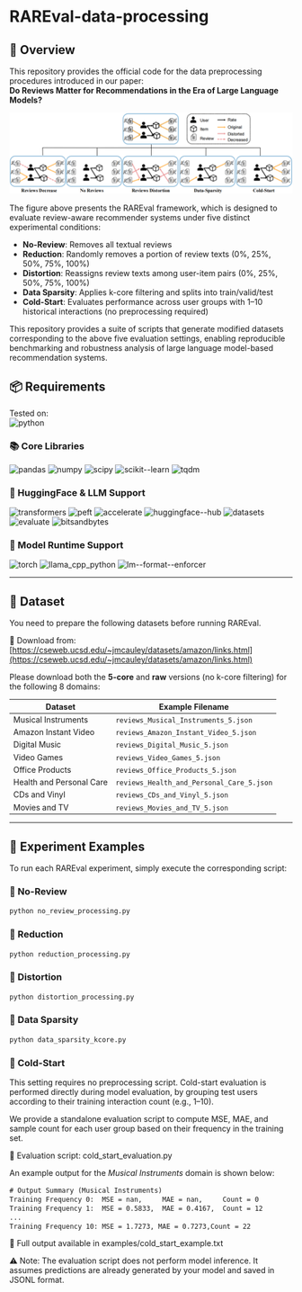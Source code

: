 # RAREval-data-processing

## 📘 Overview

This repository provides the official code for the data preprocessing procedures introduced in our paper:  
**Do Reviews Matter for Recommendations in the Era of Large Language Models?**

<p align="center">
  <img src="https://github.com/zhytk/RAREval-data-processing/blob/main/RAREval_framework.png?raw=true" alt="RAREval Framework" width="900"/>
</p>


The figure above presents the RAREval framework, which is designed to evaluate review-aware recommender systems under five distinct experimental conditions:

- **No-Review**: Removes all textual reviews  
- **Reduction**: Randomly removes a portion of review texts (0%, 25%, 50%, 75%, 100%)  
- **Distortion**: Reassigns review texts among user-item pairs (0%, 25%, 50%, 75%, 100%)  
- **Data Sparsity**: Applies k-core filtering and splits into train/valid/test  
- **Cold-Start**: Evaluates performance across user groups with 1–10 historical interactions (no preprocessing required)

This repository provides a suite of scripts that generate modified datasets corresponding to the above five evaluation settings, enabling reproducible benchmarking and robustness analysis of large language model-based recommendation systems.

## 📦 Requirements

Tested on:  
![python](https://img.shields.io/badge/python-%3E=3.8-blue)  

### 📚 Core Libraries  
![pandas](https://img.shields.io/badge/pandas-%3E=1.5-blue)
![numpy](https://img.shields.io/badge/numpy-%3E=1.23-blue)
![scipy](https://img.shields.io/badge/scipy-%3E=1.14.1-blue)
![scikit--learn](https://img.shields.io/badge/scikit--learn-%3E=1.5.2-blue)
![tqdm](https://img.shields.io/badge/tqdm-%3E=4.66.4-blue)

### 🤗 HuggingFace & LLM Support  
![transformers](https://img.shields.io/badge/transformers-4.45.2-green)
![peft](https://img.shields.io/badge/peft-0.12.0-green)
![accelerate](https://img.shields.io/badge/accelerate-%3E=1.1.1-green)
![huggingface--hub](https://img.shields.io/badge/huggingface--hub-%3E=0.29.3-green)
![datasets](https://img.shields.io/badge/datasets-%3E=3.0.0-green)
![evaluate](https://img.shields.io/badge/evaluate-%3E=0.4.3-green)
![bitsandbytes](https://img.shields.io/badge/bitsandbytes-%3E=0.43.1-green)

### 🧠 Model Runtime Support  
![torch](https://img.shields.io/badge/torch-%3E=2.5.1-red)
![llama_cpp_python](https://img.shields.io/badge/llama__cpp__python-0.2.90-red)
![lm--format--enforcer](https://img.shields.io/badge/lm--format--enforcer-%3E=0.10.10-red)

---

## 📂 Dataset

You need to prepare the following datasets before running RAREval.

🔗 Download from: [https://cseweb.ucsd.edu/~jmcauley/datasets/amazon/links.html](https://cseweb.ucsd.edu/~jmcauley/datasets/amazon/links.html)  

Please download both the **5-core** and **raw** versions (no k-core filtering) for the following 8 domains:

| Dataset                  | Example Filename                          |
|--------------------------|--------------------------------------------|
| Musical Instruments      | `reviews_Musical_Instruments_5.json`      |
| Amazon Instant Video     | `reviews_Amazon_Instant_Video_5.json`     |
| Digital Music            | `reviews_Digital_Music_5.json`            |
| Video Games              | `reviews_Video_Games_5.json`              |
| Office Products          | `reviews_Office_Products_5.json`          |
| Health and Personal Care | `reviews_Health_and_Personal_Care_5.json` |
| CDs and Vinyl            | `reviews_CDs_and_Vinyl_5.json`            |
| Movies and TV            | `reviews_Movies_and_TV_5.json`            |

---

## 🔬 Experiment Examples

To run each RAREval experiment, simply execute the corresponding script:

### 📌 No-Review
```bash
python no_review_processing.py

```

### 📌 Reduction
```bash
python reduction_processing.py
```

### 📌 Distortion
```bash
python distortion_processing.py
```

### 📌 Data Sparsity
```bash
python data_sparsity_kcore.py
```
### 📌 Cold-Start

This setting requires no preprocessing script.
Cold-start evaluation is performed directly during model evaluation, by grouping test users according to their training interaction count (e.g., 1–10).

We provide a standalone evaluation script to compute MSE, MAE, and sample count for each user group based on their frequency in the training set.

📁 Evaluation script: cold_start_evaluation.py

An example output for the *Musical Instruments* domain is shown below:
```text
# Output Summary (Musical Instruments)
Training Frequency 0:  MSE = nan,     MAE = nan,     Count = 0
Training Frequency 1:  MSE = 0.5833,  MAE = 0.4167,  Count = 12
...
Training Frequency 10: MSE = 1.7273, MAE = 0.7273,Count = 22
```
📄 Full output available in examples/cold_start_example.txt

⚠️ Note: The evaluation script does not perform model inference. It assumes predictions are already generated by your model and saved in JSONL format.





